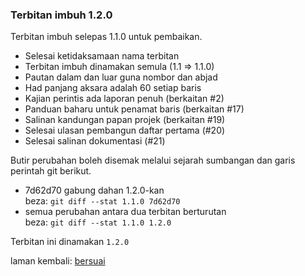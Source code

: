 ---
---

### Terbitan imbuh 1.2.0

Terbitan imbuh selepas 1.1.0 untuk pembaikan.

- Selesai ketidaksamaan nama terbitan
- Terbitan imbuh dinamakan semula (1.1 => 1.1.0)
- Pautan dalam dan luar guna nombor dan abjad
- Had panjang aksara adalah 60 setiap baris
- Kajian perintis ada laporan penuh (berkaitan #2)
- Panduan baharu untuk penamat baris (berkaitan #17)
- Salinan kandungan papan projek (berkaitan #19)
- Selesai ulasan pembangun daftar pertama (#20)
- Selesai salinan dokumentasi (#21)

Butir perubahan boleh disemak melalui sejarah sumbangan
dan garis perintah git berikut.

- 7d62d70 gabung dahan 1.2.0-kan  
beza: `git diff --stat 1.1.0 7d62d70`
- semua perubahan antara dua terbitan berturutan  
beza: `git diff --stat 1.1.0 1.2.0`

Terbitan ini dinamakan `1.2.0`

laman kembali: [bersuai][0]

  [0]: ../bersuai.md
